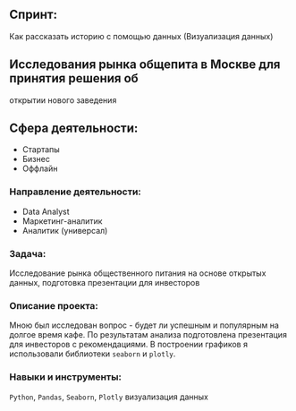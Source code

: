 ## Спринт:
Как рассказать историю с помощью данных (Визуализация данных)

##  Исследования рынка общепита в Москве для принятия решения об
открытии нового заведения


## Сфера деятельности:
- Стартапы
- Бизнес
- Оффлайн

### Направление деятельности:
- Data Analyst
- Маркетинг-аналитик
- Аналитик (универсал)


### Задача:
Исследование рынка общественного питания на основе открытых данных, подготовка презентации для инвесторов

### Описание проекта:
Мною был исследован вопрос - будет ли успешным и популярным на долгое время кафе. По результатам анализа подготовлена
презентация для инвесторов с рекомендациями. В построении графиков я использовали
библиотеки `seaborn` и `plotly`. 

### Навыки и инструменты:
`Python`, `Pandas`, `Seaborn`, `Plotly`
визуализация данных

